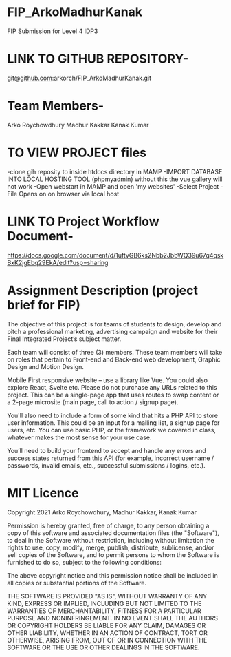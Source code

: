 # FIP_ArkoMadhurKanak

FIP Submission for Level 4 IDP3

# LINK TO GITHUB REPOSITORY-

git@github.com:arkorch/FIP_ArkoMadhurKanak.git

# Team Members-

Arko Roychowdhury
Madhur Kakkar
Kanak Kumar

# TO VIEW PROJECT files

-clone gih reposity to inside htdocs directory in MAMP
-IMPORT DATABASE INTO LOCAL HOSTING TOOL (phpmyadmin)
without this the vue gallery will not work
-Open webstart in MAMP and open 'my websites'
-Select Project
-File Opens on on browser via local host

# LINK TO Project Workflow Document-

https://docs.google.com/document/d/1uftvGB6ks2Nbb2JbbWQ39u67q4qskBxK2jgEbq29EkA/edit?usp=sharing

# Assignment Description (project brief for FIP)

The objective of this project is for teams of students to design, develop and pitch a professional marketing, advertising campaign and website for their Final Integrated Project’s subject matter.

Each team will consist of three (3) members. These team members will take on roles that pertain to Front-end and Back-end web development, Graphic Design and Motion Design.

Mobile First responsive website – use a library like Vue. You could also explore React, Svelte etc. Please do not purchase any URLs related to this project. This can be a single-page app that uses routes to swap content or a 2-page microsite (main page, call to action / signup page).

You'll also need to include a form of some kind that hits a PHP API to store user information. This could be an input for a mailing list, a signup page for users, etc. You can use basic PHP, or the framework we covered in class, whatever makes the most sense for your use case.

You’ll need to build your frontend to accept and handle any errors and success states returned from this API (for example, incorrect username / passwords, invalid emails, etc., successful submissions / logins, etc.).

# MIT Licence

Copyright 2021 Arko Roychowdhury, Madhur Kakkar, Kanak Kumar

Permission is hereby granted, free of charge, to any person obtaining a copy of this software and associated documentation files (the "Software"), to deal in the Software without restriction, including without limitation the rights to use, copy, modify, merge, publish, distribute, sublicense, and/or sell copies of the Software, and to permit persons to whom the Software is furnished to do so, subject to the following conditions:

The above copyright notice and this permission notice shall be included in all copies or substantial portions of the Software.

THE SOFTWARE IS PROVIDED "AS IS", WITHOUT WARRANTY OF ANY KIND, EXPRESS OR IMPLIED, INCLUDING BUT NOT LIMITED TO THE WARRANTIES OF MERCHANTABILITY, FITNESS FOR A PARTICULAR PURPOSE AND NONINFRINGEMENT. IN NO EVENT SHALL THE AUTHORS OR COPYRIGHT HOLDERS BE LIABLE FOR ANY CLAIM, DAMAGES OR OTHER LIABILITY, WHETHER IN AN ACTION OF CONTRACT, TORT OR OTHERWISE, ARISING FROM, OUT OF OR IN CONNECTION WITH THE SOFTWARE OR THE USE OR OTHER DEALINGS IN THE SOFTWARE.
